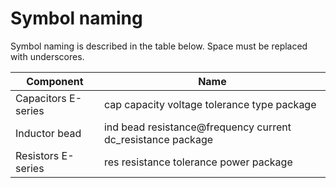 # Symbol naming

Symbol naming is described in the table below.
Space must be replaced with underscores.

| Component           | Name                                                        |
|---------------------|-------------------------------------------------------------|
| Capacitors E-series | cap capacity voltage tolerance type package                 |
| Inductor bead       | ind bead resistance@frequency current dc_resistance package |
| Resistors E-series  | res resistance tolerance power package                      |
